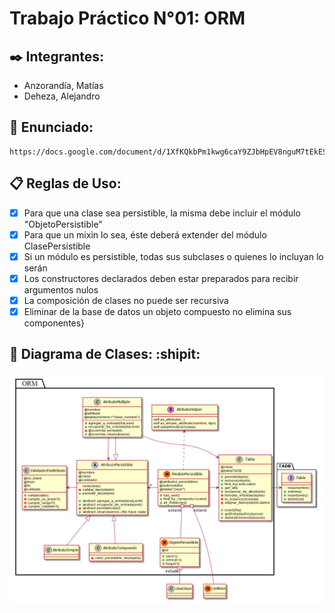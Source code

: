# Trabajo Práctico N°01: ORM

## ✒️ Integrantes:  
* Anzorandía, Matías
* Deheza, Alejandro

## 📌 Enunciado: 
    https://docs.google.com/document/d/1XfKQkbPm1kwg6caY9ZJbHpEV8nguM7tEkESzCglDxNc/edit
 
## 📋 Reglas de Uso: 
- [X] Para que una clase sea persistible, la misma debe incluir el módulo "ObjetoPersistible"
- [X] Para que un mixin lo sea, éste deberá extender del módulo ClasePersistible
- [X] Si un módulo es persistible, todas sus subclases o quienes lo incluyan lo serán
- [X] Los constructores declarados deben estar preparados para recibir argumentos nulos
- [X] La composición de clases no puede ser recursiva
- [X] Eliminar de la base de datos un objeto compuesto no elimina sus componentes}

## 🚀 Diagrama de Clases: :shipit:
  ![Diagrama de clases](/Diagramas/ORM_uml.png)
